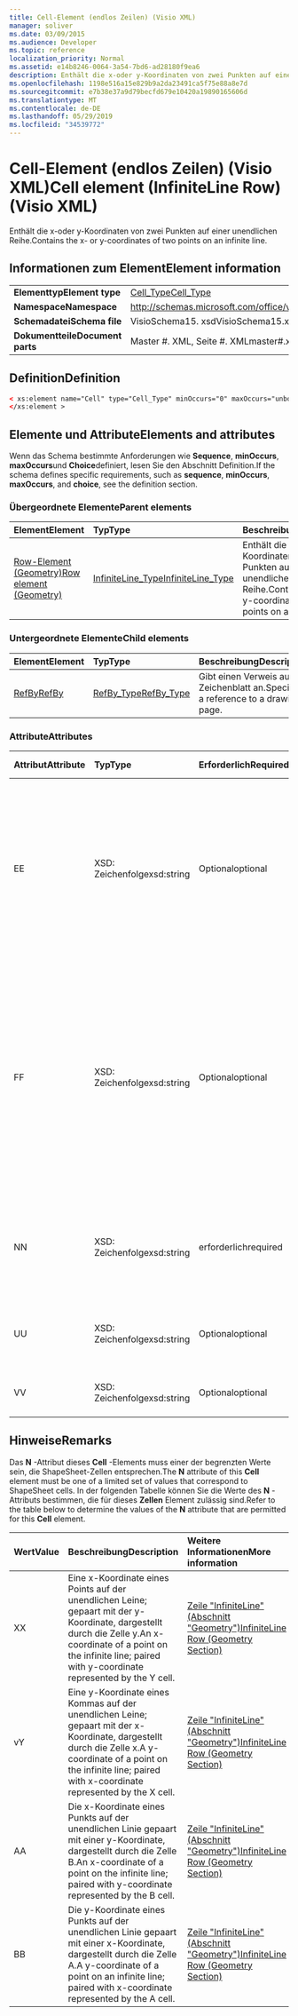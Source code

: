 ```yaml
---
title: Cell-Element (endlos Zeilen) (Visio XML)
manager: soliver
ms.date: 03/09/2015
ms.audience: Developer
ms.topic: reference
localization_priority: Normal
ms.assetid: e14b8246-0064-3a54-7bd6-ad28180f9ea6
description: Enthält die x-oder y-Koordinaten von zwei Punkten auf einer unendlichen Reihe.
ms.openlocfilehash: 1198e516a15e829b9a2da23491ca5f75e88a8e7d
ms.sourcegitcommit: e7b38e37a9d79becfd679e10420a19890165606d
ms.translationtype: MT
ms.contentlocale: de-DE
ms.lasthandoff: 05/29/2019
ms.locfileid: "34539772"
---
```

# <a name="cell-element-infiniteline-row-visio-xml"></a><span data-ttu-id="4d229-103">Cell-Element (endlos Zeilen) (Visio XML)</span><span class="sxs-lookup"><span data-stu-id="4d229-103">Cell element (InfiniteLine Row) (Visio XML)</span></span>

<span data-ttu-id="4d229-104">Enthält die x-oder y-Koordinaten von zwei Punkten auf einer unendlichen Reihe.</span><span class="sxs-lookup"><span data-stu-id="4d229-104">Contains the x- or y-coordinates of two points on an infinite line.</span></span>
  
## <a name="element-information"></a><span data-ttu-id="4d229-105">Informationen zum Element</span><span class="sxs-lookup"><span data-stu-id="4d229-105">Element information</span></span>

|||
|:-----|:-----|
|<span data-ttu-id="4d229-106">**Elementtyp**</span><span class="sxs-lookup"><span data-stu-id="4d229-106">**Element type**</span></span> <br/> |[<span data-ttu-id="4d229-107">Cell_Type</span><span class="sxs-lookup"><span data-stu-id="4d229-107">Cell_Type</span></span>](cell_type-complextypevisio-xml.md) <br/> |
|<span data-ttu-id="4d229-108">**Namespace**</span><span class="sxs-lookup"><span data-stu-id="4d229-108">**Namespace**</span></span> <br/> |http://schemas.microsoft.com/office/visio/2012/main  <br/> |
|<span data-ttu-id="4d229-109">**Schemadatei**</span><span class="sxs-lookup"><span data-stu-id="4d229-109">**Schema file**</span></span> <br/> |<span data-ttu-id="4d229-110">VisioSchema15. xsd</span><span class="sxs-lookup"><span data-stu-id="4d229-110">VisioSchema15.xsd</span></span>  <br/> |
|<span data-ttu-id="4d229-111">**Dokumentteile**</span><span class="sxs-lookup"><span data-stu-id="4d229-111">**Document parts**</span></span> <br/> |<span data-ttu-id="4d229-112">Master #. XML, Seite #. XML</span><span class="sxs-lookup"><span data-stu-id="4d229-112">master#.xml, page#.xml</span></span>  <br/> |
   
## <a name="definition"></a><span data-ttu-id="4d229-113">Definition</span><span class="sxs-lookup"><span data-stu-id="4d229-113">Definition</span></span>

```XML
< xs:element name="Cell" type="Cell_Type" minOccurs="0" maxOccurs="unbounded" >
</xs:element >
```

## <a name="elements-and-attributes"></a><span data-ttu-id="4d229-114">Elemente und Attribute</span><span class="sxs-lookup"><span data-stu-id="4d229-114">Elements and attributes</span></span>

<span data-ttu-id="4d229-115">Wenn das Schema bestimmte Anforderungen wie **Sequence**, **minOccurs**, **maxOccurs**und **Choice**definiert, lesen Sie den Abschnitt Definition.</span><span class="sxs-lookup"><span data-stu-id="4d229-115">If the schema defines specific requirements, such as **sequence**, **minOccurs**, **maxOccurs**, and **choice**, see the definition section.</span></span> 
  
### <a name="parent-elements"></a><span data-ttu-id="4d229-116">Übergeordnete Elemente</span><span class="sxs-lookup"><span data-stu-id="4d229-116">Parent elements</span></span>

|<span data-ttu-id="4d229-117">**Element**</span><span class="sxs-lookup"><span data-stu-id="4d229-117">**Element**</span></span>|<span data-ttu-id="4d229-118">**Typ**</span><span class="sxs-lookup"><span data-stu-id="4d229-118">**Type**</span></span>|<span data-ttu-id="4d229-119">**Beschreibung**</span><span class="sxs-lookup"><span data-stu-id="4d229-119">**Description**</span></span>|
|:-----|:-----|:-----|
|[<span data-ttu-id="4d229-120">Row-Element (Geometry)</span><span class="sxs-lookup"><span data-stu-id="4d229-120">Row element (Geometry)</span></span>](row-element-geometry-sectionvisio-xml.md) <br/> |[<span data-ttu-id="4d229-121">InfiniteLine_Type</span><span class="sxs-lookup"><span data-stu-id="4d229-121">InfiniteLine_Type</span></span>](infiniteline_type-complextypevisio-xml.md) <br/> |<span data-ttu-id="4d229-122">Enthält die x-oder y-Koordinaten von zwei Punkten auf einer unendlichen Reihe.</span><span class="sxs-lookup"><span data-stu-id="4d229-122">Contains the x- or y-coordinates of two points on an infinite line.</span></span>  <br/> |
   
### <a name="child-elements"></a><span data-ttu-id="4d229-123">Untergeordnete Elemente</span><span class="sxs-lookup"><span data-stu-id="4d229-123">Child elements</span></span>

|<span data-ttu-id="4d229-124">**Element**</span><span class="sxs-lookup"><span data-stu-id="4d229-124">**Element**</span></span>|<span data-ttu-id="4d229-125">**Typ**</span><span class="sxs-lookup"><span data-stu-id="4d229-125">**Type**</span></span>|<span data-ttu-id="4d229-126">**Beschreibung**</span><span class="sxs-lookup"><span data-stu-id="4d229-126">**Description**</span></span>|
|:-----|:-----|:-----|
|[<span data-ttu-id="4d229-127">RefBy</span><span class="sxs-lookup"><span data-stu-id="4d229-127">RefBy</span></span>](refby-element-cell_type-complextypevisio-xml.md) <br/> |[<span data-ttu-id="4d229-128">RefBy_Type</span><span class="sxs-lookup"><span data-stu-id="4d229-128">RefBy_Type</span></span>](refby_type-complextypevisio-xml.md) <br/> |<span data-ttu-id="4d229-129">Gibt einen Verweis auf ein Zeichenblatt an.</span><span class="sxs-lookup"><span data-stu-id="4d229-129">Specifies a reference to a drawing page.</span></span>  <br/> |
   
### <a name="attributes"></a><span data-ttu-id="4d229-130">Attribute</span><span class="sxs-lookup"><span data-stu-id="4d229-130">Attributes</span></span>

|<span data-ttu-id="4d229-131">**Attribut**</span><span class="sxs-lookup"><span data-stu-id="4d229-131">**Attribute**</span></span>|<span data-ttu-id="4d229-132">**Typ**</span><span class="sxs-lookup"><span data-stu-id="4d229-132">**Type**</span></span>|<span data-ttu-id="4d229-133">**Erforderlich**</span><span class="sxs-lookup"><span data-stu-id="4d229-133">**Required**</span></span>|<span data-ttu-id="4d229-134">**Beschreibung**</span><span class="sxs-lookup"><span data-stu-id="4d229-134">**Description**</span></span>|<span data-ttu-id="4d229-135">**Mögliche Werte**</span><span class="sxs-lookup"><span data-stu-id="4d229-135">**Possible values**</span></span>|
|:-----|:-----|:-----|:-----|:-----|
|<span data-ttu-id="4d229-136">E</span><span class="sxs-lookup"><span data-stu-id="4d229-136">E</span></span>  <br/> |<span data-ttu-id="4d229-137">XSD: Zeichenfolge</span><span class="sxs-lookup"><span data-stu-id="4d229-137">xsd:string</span></span>  <br/> |<span data-ttu-id="4d229-138">Optional</span><span class="sxs-lookup"><span data-stu-id="4d229-138">optional</span></span>  <br/> |<span data-ttu-id="4d229-139">Gibt an, dass die Formel zu einem Fehler ausgewertet wird.</span><span class="sxs-lookup"><span data-stu-id="4d229-139">Indicates that the formula evaluates to an error.</span></span> <span data-ttu-id="4d229-140">Der Wert von **E** ist der aktuelle Wert (eine Fehler Meldungszeichenfolge); der Wert des **V** -Attributs ist der letzte gültige Wert.</span><span class="sxs-lookup"><span data-stu-id="4d229-140">The value of **E** is the current value (an error message string); the value of the **V** attribute is the last valid value.</span></span>  <br/> |<span data-ttu-id="4d229-141">Eine Fehler Meldungszeichenfolge.</span><span class="sxs-lookup"><span data-stu-id="4d229-141">An error message string.</span></span>  <br/> |
|<span data-ttu-id="4d229-142">F</span><span class="sxs-lookup"><span data-stu-id="4d229-142">F</span></span>  <br/> |<span data-ttu-id="4d229-143">XSD: Zeichenfolge</span><span class="sxs-lookup"><span data-stu-id="4d229-143">xsd:string</span></span>  <br/> |<span data-ttu-id="4d229-144">Optional</span><span class="sxs-lookup"><span data-stu-id="4d229-144">optional</span></span>  <br/> | <span data-ttu-id="4d229-145">Stellt die Formel des Elements dar.</span><span class="sxs-lookup"><span data-stu-id="4d229-145">Represents the element's formula.</span></span> <span data-ttu-id="4d229-146">Dieses Attribut kann eine der folgenden Zeichenfolgen enthalten:</span><span class="sxs-lookup"><span data-stu-id="4d229-146">This attribute can contain one of the following strings:</span></span>  <br/>  <span data-ttu-id="4d229-147">"(eine Formel)", wenn die Formel lokal vorhanden ist</span><span class="sxs-lookup"><span data-stu-id="4d229-147">'(some formula)' if the formula exists locally</span></span>  <br/>  <span data-ttu-id="4d229-148">`No Formula`Wenn die Formel lokal gelöscht oder blockiert wird</span><span class="sxs-lookup"><span data-stu-id="4d229-148">`No Formula` if the formula is locally deleted or blocked</span></span>  <br/>  <span data-ttu-id="4d229-149">`Inh`, wenn die Formel vererbt wird.</span><span class="sxs-lookup"><span data-stu-id="4d229-149">`Inh` if the formula is inherited.</span></span>  <br/> |<span data-ttu-id="4d229-150">Eine Formel.</span><span class="sxs-lookup"><span data-stu-id="4d229-150">A formula.</span></span>  <br/> |
|<span data-ttu-id="4d229-151">N</span><span class="sxs-lookup"><span data-stu-id="4d229-151">N</span></span>  <br/> |<span data-ttu-id="4d229-152">XSD: Zeichenfolge</span><span class="sxs-lookup"><span data-stu-id="4d229-152">xsd:string</span></span>  <br/> |<span data-ttu-id="4d229-153">erforderlich</span><span class="sxs-lookup"><span data-stu-id="4d229-153">required</span></span>  <br/> |<span data-ttu-id="4d229-154">Stellt den Namen der ShapeSheet-Zelle dar.</span><span class="sxs-lookup"><span data-stu-id="4d229-154">Represents the name of the ShapeSheet cell.</span></span>  <br/> |<span data-ttu-id="4d229-155">Der Name der ShapeSheet-Zelle.</span><span class="sxs-lookup"><span data-stu-id="4d229-155">The name of the ShapeSheet cell.</span></span>  <br/> <span data-ttu-id="4d229-156">Weitere Informationen finden Sie im Abschnitt "Hinweise" weiter unten.</span><span class="sxs-lookup"><span data-stu-id="4d229-156">See the Remarks section below.</span></span>  <br/> |
|<span data-ttu-id="4d229-157">U</span><span class="sxs-lookup"><span data-stu-id="4d229-157">U</span></span>  <br/> |<span data-ttu-id="4d229-158">XSD: Zeichenfolge</span><span class="sxs-lookup"><span data-stu-id="4d229-158">xsd:string</span></span>  <br/> |<span data-ttu-id="4d229-159">Optional</span><span class="sxs-lookup"><span data-stu-id="4d229-159">optional</span></span>  <br/> |<span data-ttu-id="4d229-160">Stellt eine Maßeinheit dar, bei der es sich bei der Standardeinstellung um DL handelt.</span><span class="sxs-lookup"><span data-stu-id="4d229-160">Represents a unit of measure The default is DL.</span></span>  <br/> |<span data-ttu-id="4d229-161">Die Einheiten der Zelle.</span><span class="sxs-lookup"><span data-stu-id="4d229-161">The units of the cell.</span></span>  <br/> |
|<span data-ttu-id="4d229-162">V</span><span class="sxs-lookup"><span data-stu-id="4d229-162">V</span></span>  <br/> |<span data-ttu-id="4d229-163">XSD: Zeichenfolge</span><span class="sxs-lookup"><span data-stu-id="4d229-163">xsd:string</span></span>  <br/> |<span data-ttu-id="4d229-164">Optional</span><span class="sxs-lookup"><span data-stu-id="4d229-164">optional</span></span>  <br/> |<span data-ttu-id="4d229-165">Stellt den Wert der Zelle dar.</span><span class="sxs-lookup"><span data-stu-id="4d229-165">Represents the value of the cell.</span></span>  <br/> |<span data-ttu-id="4d229-166">Der Wert der ShapeSheet-Zelle.</span><span class="sxs-lookup"><span data-stu-id="4d229-166">The value of the ShapeSheet cell.</span></span>  <br/> |
   
## <a name="remarks"></a><span data-ttu-id="4d229-167">Hinweise</span><span class="sxs-lookup"><span data-stu-id="4d229-167">Remarks</span></span>

<span data-ttu-id="4d229-168">Das **N** -Attribut dieses **Cell** -Elements muss einer der begrenzten Werte sein, die ShapeSheet-Zellen entsprechen.</span><span class="sxs-lookup"><span data-stu-id="4d229-168">The **N** attribute of this **Cell** element must be one of a limited set of values that correspond to ShapeSheet cells.</span></span> <span data-ttu-id="4d229-169">In der folgenden Tabelle können Sie die Werte des **N** -Attributs bestimmen, die für dieses **Zellen** Element zulässig sind.</span><span class="sxs-lookup"><span data-stu-id="4d229-169">Refer to the table below to determine the values of the **N** attribute that are permitted for this **Cell** element.</span></span> 
  
|<span data-ttu-id="4d229-170">**Wert**</span><span class="sxs-lookup"><span data-stu-id="4d229-170">**Value**</span></span>|<span data-ttu-id="4d229-171">**Beschreibung**</span><span class="sxs-lookup"><span data-stu-id="4d229-171">**Description**</span></span>|<span data-ttu-id="4d229-172">**Weitere Informationen**</span><span class="sxs-lookup"><span data-stu-id="4d229-172">**More information**</span></span>|
|:-----|:-----|:-----|
|<span data-ttu-id="4d229-173">X</span><span class="sxs-lookup"><span data-stu-id="4d229-173">X</span></span>  <br/> |<span data-ttu-id="4d229-174">Eine x-Koordinate eines Points auf der unendlichen Leine; gepaart mit der y-Koordinate, dargestellt durch die Zelle y.</span><span class="sxs-lookup"><span data-stu-id="4d229-174">An x-coordinate of a point on the infinite line; paired with y-coordinate represented by the Y cell.</span></span>  <br/> |[<span data-ttu-id="4d229-175">Zeile "InfiniteLine" (Abschnitt "Geometry")</span><span class="sxs-lookup"><span data-stu-id="4d229-175">InfiniteLine Row (Geometry Section)</span></span>](infiniteline-row-geometry-section.md) <br/> |
|<span data-ttu-id="4d229-176">v</span><span class="sxs-lookup"><span data-stu-id="4d229-176">Y</span></span>  <br/> |<span data-ttu-id="4d229-177">Eine y-Koordinate eines Kommas auf der unendlichen Leine; gepaart mit der x-Koordinate, dargestellt durch die Zelle x.</span><span class="sxs-lookup"><span data-stu-id="4d229-177">A y-coordinate of a point on the infinite line; paired with x-coordinate represented by the X cell.</span></span>  <br/> |[<span data-ttu-id="4d229-178">Zeile "InfiniteLine" (Abschnitt "Geometry")</span><span class="sxs-lookup"><span data-stu-id="4d229-178">InfiniteLine Row (Geometry Section)</span></span>](infiniteline-row-geometry-section.md) <br/> |
|<span data-ttu-id="4d229-179">A</span><span class="sxs-lookup"><span data-stu-id="4d229-179">A</span></span>  <br/> |<span data-ttu-id="4d229-180">Die x-Koordinate eines Punkts auf der unendlichen Linie gepaart mit einer y-Koordinate, dargestellt durch die Zelle B.</span><span class="sxs-lookup"><span data-stu-id="4d229-180">An x-coordinate of a point on the infinite line; paired with y-coordinate represented by the B cell.</span></span>  <br/> |[<span data-ttu-id="4d229-181">Zeile "InfiniteLine" (Abschnitt "Geometry")</span><span class="sxs-lookup"><span data-stu-id="4d229-181">InfiniteLine Row (Geometry Section)</span></span>](infiniteline-row-geometry-section.md) <br/> |
|<span data-ttu-id="4d229-182">B</span><span class="sxs-lookup"><span data-stu-id="4d229-182">B</span></span>  <br/> |<span data-ttu-id="4d229-183">Die y-Koordinate eines Punkts auf der unendlichen Linie gepaart mit einer x-Koordinate, dargestellt durch die Zelle A.</span><span class="sxs-lookup"><span data-stu-id="4d229-183">A y-coordinate of a point on an infinite line; paired with x-coordinate represented by the A cell.</span></span>  <br/> |[<span data-ttu-id="4d229-184">Zeile "InfiniteLine" (Abschnitt "Geometry")</span><span class="sxs-lookup"><span data-stu-id="4d229-184">InfiniteLine Row (Geometry Section)</span></span>](infiniteline-row-geometry-section.md) <br/> |
   

